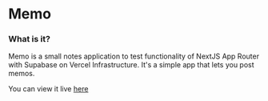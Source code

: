 # Memo

### What is it?
Memo is a small notes application to test functionality of NextJS App Router with Supabase on Vercel Infrastructure.
It's a simple app that lets you post memos. 

You can view it live [here](https://memo-nextjs-orcin.vercel.app/memo)
